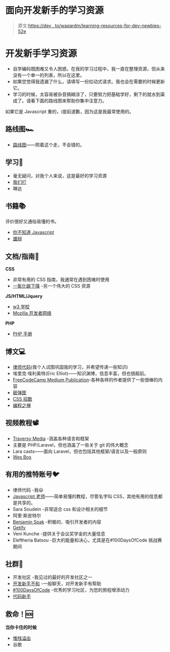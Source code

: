# 面向开发新手的学习资源

> 原文:[https://dev . to/waqardm/learning-resources-for-dev-newbies-52e](https://dev.to/waqardm/learning-resources-for-dev-newbies-52e)

# 开发新手学习资源

*   自学编码既困难又令人困惑。在我的学习过程中，我一直在整理资源，但从来没有一个单一的列表，所以在这里。
*   如果您觉得我遗漏了什么，请填写一份拉动式请求。我也会在需要的时候更新它。
*   学习的时候，太容易被杂音搞糊涂了，只要努力把基础学好，剩下的就水到渠成了。请看下面的路线图来帮助你集中注意力。

如果它是 Javascript 重的，ℹ️提前道歉，因为这是我最常使用的。

## 路线图🏎️

*   [路线图](https://github.com/kamranahmedse/developer-roadmap)——照着这个走，不会错的。

## 学习🤹

*   毫无疑问，对我个人来说，这是最好的学习资源
*   [我们打](https://www.udemy.com)
*   琳达

## 书籍📚

评价很好又通俗易懂的书。

*   [你不知道 Javascript](https://github.com/getify/You-Dont-Know-JS)
*   [雄辩](https://eloquentjavascript.net/)

## 文档/指南📂

**CSS**

*   非常有用的 CSS 指南，我通常在遇到困难时使用
*   [一氧化碳下降](https://tympanus.net/codrops/css_reference/) -另一个伟大的 CSS 资源

**JS/HTML/Jquery**

*   [w3 学校](https://www.w3schools.com/)
*   [Mozilla 开发者网络](https://developer.mozilla.org/en-US/)

**PHP**

*   [PHP 手册](http://php.net/manual/en/index.php)

## 博文💻

*   [律师代码](https://lawyerscode.co.uk/blog)(我个人试图巩固我的学习，并希望传递一些知识)
*   埃里克·埃利奥特(Eric Elliot)——知识渊博，信息丰富，但也很超前。
*   [FreeCodeCamp Medium Publication](https://medium.freecodecamp.org/)-各种各样的作者提供了一些很棒的内容
*   [砸弹匣](https://www.smashingmagazine.com/)
*   [CSS 招数](https://css-tricks.com/)
*   [编程之禅](https://zen-of-programming.com/)

## 视频教程📽️

*   [Traversy Media](https://www.youtube.com/user/TechGuyWeb) -涵盖各种语言和框架
*   主要是 PHP/Laravel，但也涵盖了一些关于 git 的伟大概念
*   Lara casts——面向 Laravel，但也包括其他框架/语言以及一般原则
*   [Wes Bos](https://wesbos.com)

## 有用的推特账号🐦

*   律师代码 -我😃
*   [Javascript 老师](https://twitter.com/js_tut)——简单易懂的教程，尽管名字叫 CSS，其他有用的信息都是共享的。
*   Sara Soudein -非常适合 css 和设计相关的细节
*   阿里·斯皮特尔
*   [Benjamin Spak](https://twitter.com/benjaminspak) -积极的、吸引开发者的内容
*   [Getify](https://twitter.com/getify)
*   Veni Kunche -提供关于会议奖学金的大量信息
*   Eleftheria Batsou -巨大的能量和决心，尤其是在#100DaysOfCode 挑战赛期间

## 社群🏢

*   开发社区 -我见过的最好的开发社区之一
*   [开发新手不和](https://discord.gg/n7JNnK2) -一般聊天，对开发新手有帮助
*   [#100DaysOfCode](https://www.100daysofcode.com/) -优秀的学习社区，为您的旅程增添动力
*   [代码新手](https://www.codenewbie.org/)

## 救命！🆘

**当你卡住的时候**

*   [堆栈溢出](https://stackoverflow.com/)
*   谷歌